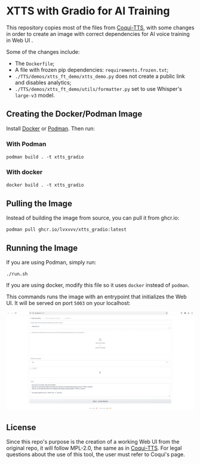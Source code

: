 # XTTS with Gradio for AI Training

This repository copies most of the files from [Coqui-TTS](https://github.com/coqui-ai/TTS), with some changes in order to create an image with correct dependencies for AI voice training in Web UI .

Some of the changes include:

- The `Dockerfile`;
- A file with frozen pip dependencies: `requirements.frozen.txt`;
- `./TTS/demos/xtts_ft_demo/xtts_demo.py` does not create a public link and disables analytics;
- `./TTS/demos/xtts_ft_demo/utils/formatter.py` set to use Whisper's `large-v3` model.


## Creating the Docker/Podman Image

Install [Docker](https://www.docker.com/) or [Podman](https://podman.io/). Then run:

### With Podman


```
podman build . -t xtts_gradio
```


### With docker

```
docker build . -t xtts_gradio
```

## Pulling the Image

Instead of building the image from source, you can pull it from ghcr.io:

```
podman pull ghcr.io/lvxvvv/xtts_gradio:latest
```

## Running the Image

If you are using Podman, simply run:

```
./run.sh
```

If you are using docker, modify this file so it uses `docker` instead of `podman`.

This commands runs the image with an entrypoint that initializes the Web UI. It will be served on port `5003` on your localhost:

![](gradio_example.png)

## License

Since this repo's purpose is the creation of a working Web UI from the original repo, it will follow MPL-2.0, the same as in [Coqui-TTS](https://github.com/coqui-ai/TTS). For legal questions about the use of this tool, the user must refer to Coqui's page.